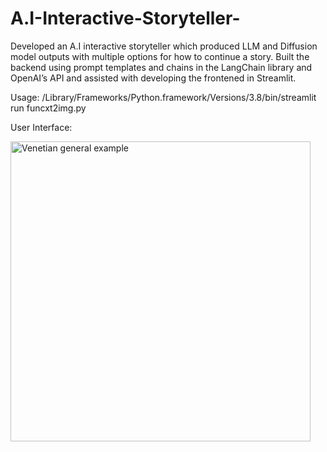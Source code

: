 # A.I-Interactive-Storyteller-
Developed an A.I interactive storyteller which produced LLM and Diffusion model outputs with multiple options for how to continue a story.
Built the backend using prompt templates and chains in the LangChain library and OpenAI’s API and assisted with developing the frontened in Streamlit.

Usage: /Library/Frameworks/Python.framework/Versions/3.8/bin/streamlit run funcxt2img.py  

User Interface:

<img width="480" alt="Venetian general example " src="https://github.com/lucasjirwin/A.I-Interactive-Story-teller-/assets/76210253/eb93505f-2701-458e-aae6-5a6ccf1e5da3">
